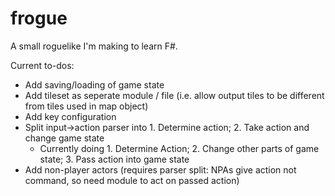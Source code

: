 # frogue

A small roguelike I'm making to learn F#.

Current to-dos:

- Add saving/loading of game state
- Add tileset as seperate module / file (i.e. allow output tiles to be different from tiles used in map object)
- Add key configuration
- Split input->action parser into 1. Determine action; 2. Take action and change game state
  - Currently doing 1. Determine Action; 2. Change other parts of game state; 3. Pass action into game state
- Add non-player actors (requires parser split: NPAs give action not command, so need module to act on passed action)
